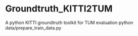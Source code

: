 # Groundtruth_KITTI2TUM
A python KITTI groundtruth toolkit for TUM evaluation
python data/prepare_train_data.py
